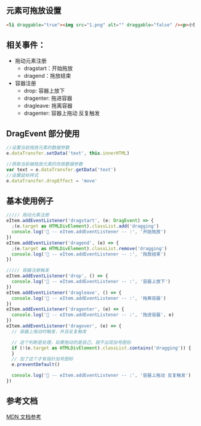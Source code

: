 ## 元素可拖放设置

```html
<li draggable="true"><img src="1.png" alt="" draggable="false" /><p>小5</p></li>
```

## 相关事件：

- 拖动元素注册
  - dragstart：开始拖放
  - dragend：拖放结束
- 容器注册
  - drop: 容器上放下
  - dragenter: 拖进容器
  - dragleave: 拖离容器
  - dragenter: 容器上拖动 反复触发

## DragEvent 部分使用

```js
//设置当前拖放元素的数据参数
e.dataTransfer.setData('text', this.innerHTML)

//获取当前被拖放元素的存放数据参数
var text = e.dataTransfer.getData('text')
//设置鼠标样式
e.dataTransfer.dropEffect = 'move'
```

## 基本使用例子

```ts
///// 拖动元素注册
eItem.addEventListener('dragstart', (e: DragEvent) => {
  ;(e.target as HTMLDivElement).classList.add('dragging')
  console.log('🚀 -- eItem.addEventListener -- :', '开始拖放')
})
eItem.addEventListener('dragend', (e) => {
  ;(e.target as HTMLDivElement).classList.remove('dragging')
  console.log('🚀 -- eItem.addEventListener -- :', '拖放结束')
})

///// 容器注册触发
eItem.addEventListener('drop', () => {
  console.log('🚀 -- eItem.addEventListener -- :', '容器上放下')
})
eItem.addEventListener('dragleave', () => {
  console.log('🚀 -- eItem.addEventListener -- :', '拖离容器')
})
eItem.addEventListener('dragenter', (e) => {
  console.log('🚀 -- eItem.addEventListener -- :', '拖进容器', e)
})
eItem.addEventListener('dragover', (e) => {
  // 容器上拖动时触发，并且反复触发

  // 这个判断是处理，如果拖动的是自己，就不出现加号图标
  if (!(e.target as HTMLDivElement).classList.contains('dragging')) {
  }
  // 加了这个才有指针加号图标
  e.preventDefault()

  console.log('🚀 -- eItem.addEventListener -- :', '容器上拖动 反复触发')
})
```

## 参考文档

[MDN 文档参考](https://developer.mozilla.org/en-US/docs/Web/Events/drag)
